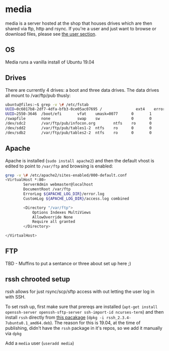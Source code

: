 # media

media is a server hosted at the shop that houses drives which are then 
shared via ftp, http and rsync. If you're a user and just want to browse
or download files, please see [the user section](/users/media/).

## OS

Media runs a vanilla install of Ubuntu 19.04

## Drives

There are currently 4 drives: a boot and three data drives. The data drives all mount to /var/ftp/pub thusly:

```bash
ubuntu@files:~$ grep -v \# /etc/fstab
UUID=0c6017b8-2df7-4dfa-bfb3-0ce05ac07695 /               ext4    errors=remount-ro 0       1
UUID=2550-3646  /boot/efi       vfat    umask=0077      0       1
/swapfile       none            swap    sw              0       0
/dev/sdc2       /var/ftp/pub/infocon.org        ntfs    ro      0       0
/dev/sdd2       /var/ftp/pub/tables1-2  ntfs    ro      0       0
/dev/sdb2       /var/ftp/pub/tables2-2  ntfs    ro      0       0
``` 
 
## Apache

Apache is installed (`sudo install apache2`) and then the default vhost is edited to point to 
`/var/ftp` and browsing is enabled:

```bash
grep -v \# /etc/apache2/sites-enabled/000-default.conf 
<VirtualHost *:80>
        ServerAdmin webmaster@localhost
        DocumentRoot /var/ftp
        ErrorLog ${APACHE_LOG_DIR}/error.log
        CustomLog ${APACHE_LOG_DIR}/access.log combined

        <Directory "/var/ftp">
            Options Indexes MultiViews
            AllowOverride None
            Require all granted
        </Directory>

</VirtualHost>
```

## FTP

TBD - Muffins to put a sentance or three about set up here ;)

## rssh chrooted setup

rssh allows for just rsync/scp/sftp access with out letting the user log in with SSH.

To set rssh up, first make sure that prereqs are 
installed (`apt-get install openssh-server openssh-sftp-server ssh-import-id ncurses-term`) and then 
 install `rssh` directly from [this pacakage](rssh_2.3.4-7ubuntu0.1_amd64.deb.zip) 
 (`dpkg -i rssh_2.3.4-7ubuntu0.1_amd64.deb`). The reason for 
this is 19.04, at the time of publishing, didn't have the `rssh` package in it's repos, so we 
add it manually via `dpkg`

Add a `media` user (`useradd media`)